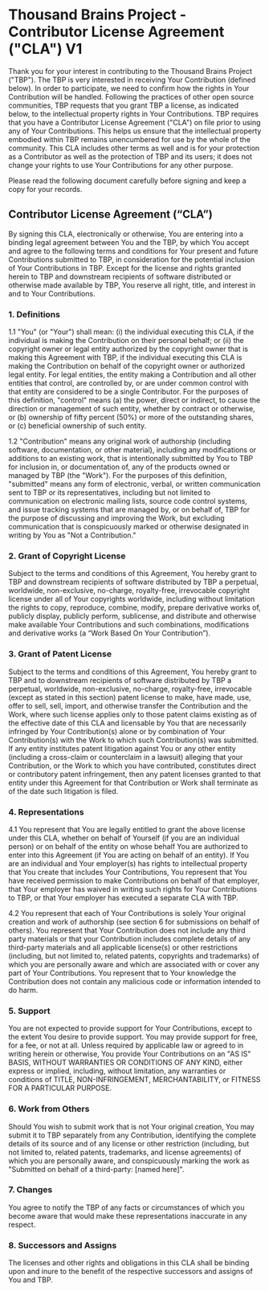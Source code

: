 # Thousand Brains Project - Contributor License Agreement ("CLA") V1

Thank you for your interest in contributing to the Thousand Brains Project ("TBP"). The TBP is very interested in receiving Your Contribution (defined below). In order to participate, we need to confirm how the rights in Your Contribution will be handled. Following the practices of other open source communities, TBP requests that you grant TBP a license, as indicated below, to the intellectual property rights in Your Contributions. TBP requires that you have a Contributor License Agreement ("CLA") on file prior to using any of Your Contributions. This helps us ensure that the intellectual property embodied within TBP remains unencumbered for use by the whole of the community. This CLA includes other terms as well and is for your protection as a Contributor as well as the protection of TBP and its users; it does not change your rights to use Your Contributions for any other purpose.

Please read the following document carefully before signing and keep a copy for your records.

## Contributor License Agreement (“CLA”)

By signing this CLA, electronically or otherwise, You are entering into a binding legal agreement between You and the TBP, by which You accept and agree to the following terms and conditions for Your present and future Contributions submitted to TBP, in consideration for the potential inclusion of Your Contributions in TBP. Except for the license and rights granted herein to TBP and downstream recipients of software distributed or otherwise made available by TBP, You reserve all right, title, and interest in and to Your Contributions.

### 1. Definitions

1.1 "You" (or "Your") shall mean: (i) the individual executing this CLA, if the individual is making the Contribution on their personal behalf; or (ii) the copyright owner or legal entity authorized by the copyright owner that is making this Agreement with TBP, if the individual executing this CLA is making the Contribution on behalf of the copyright owner or authorized legal entity. For legal entities, the entity making a Contribution and all other entities that control, are controlled by, or are under common control with that entity are considered to be a single Contributor. For the purposes of this definition, "control" means (a) the power, direct or indirect, to cause the direction or management of such entity, whether by contract or otherwise, or (b) ownership of fifty percent (50%) or more of the outstanding shares, or (c) beneficial ownership of such entity.

1.2 "Contribution" means any original work of authorship (including software, documentation, or other material), including any modifications or additions to an existing work, that is intentionally submitted by You to TBP for inclusion in, or documentation of, any of the products owned or managed by TBP (the "Work"). For the purposes of this definition, "submitted" means any form of electronic, verbal, or written communication sent to TBP or its representatives, including but not limited to communication on electronic mailing lists, source code control systems, and issue tracking systems that are managed by, or on behalf of, TBP for the purpose of discussing and improving the Work, but excluding communication that is conspicuously marked or otherwise designated in writing by You as "Not a Contribution."

### 2. Grant of Copyright License

Subject to the terms and conditions of this Agreement, You hereby grant to TBP and downstream recipients of software distributed by TBP a perpetual, worldwide, non-exclusive, no-charge, royalty-free, irrevocable copyright license under all of Your copyrights worldwide, including without limitation the rights to copy, reproduce, combine, modify, prepare derivative works of, publicly display, publicly perform, sublicense, and distribute and otherwise make available Your Contributions and such combinations, modifications and derivative works (a “Work Based On Your Contribution”).

### 3. Grant of Patent License

Subject to the terms and conditions of this Agreement, You hereby grant to TBP and to downstream recipients of software distributed by TBP a perpetual, worldwide, non-exclusive, no-charge, royalty-free, irrevocable (except as stated in this section) patent license to make, have made, use, offer to sell, sell, import, and otherwise transfer the Contribution and the Work, where such license applies only to those patent claims existing as of the effective date of this CLA and licensable by You that are necessarily infringed by Your Contribution(s) alone or by combination of Your Contribution(s) with the Work to which such Contribution(s) was submitted. If any entity institutes patent litigation against You or any other entity (including a cross-claim or counterclaim in a lawsuit) alleging that your Contribution, or the Work to which you have contributed, constitutes direct or contributory patent infringement, then any patent licenses granted to that entity under this Agreement for that Contribution or Work shall terminate as of the date such litigation is filed.

### 4. Representations

4.1 You represent that You are legally entitled to grant the above license under this CLA, whether on behalf of Yourself (if you are an individual person) or on behalf of the entity on whose behalf You are authorized to enter into this Agreement (if You are acting on behalf of an entity). If You are an individual and Your employer(s) has rights to intellectual property that You create that includes Your Contributions, You represent that You have received permission to make Contributions on behalf of that employer, that Your employer has waived in writing such rights for Your Contributions to TBP, or that Your employer has executed a separate CLA with TBP.

4.2 You represent that each of Your Contributions is solely Your original creation and work of authorship (see section 6 for submissions on behalf of others). You represent that Your Contribution does not include any third party materials or that your Contribution includes complete details of any third-party materials and all applicable license(s) or other restrictions (including, but not limited to, related patents, copyrights and trademarks) of which you are personally aware and which are associated with or cover any part of Your Contributions. You represent that to Your knowledge the Contribution does not contain any malicious code or information intended to do harm.

### 5. Support

You are not expected to provide support for Your Contributions, except to the extent You desire to provide support. You may provide support for free, for a fee, or not at all. Unless required by applicable law or agreed to in writing herein or otherwise, You provide Your Contributions on an "AS IS" BASIS, WITHOUT WARRANTIES OR CONDITIONS OF ANY KIND, either express or implied, including, without limitation, any warranties or conditions of TITLE, NON-INFRINGEMENT, MERCHANTABILITY, or FITNESS FOR A PARTICULAR PURPOSE.

### 6. Work from Others

Should You wish to submit work that is not Your original creation, You may submit it to TBP separately from any Contribution, identifying the complete details of its source and of any license or other restriction (including, but not limited to, related patents, trademarks, and license agreements) of which you are personally aware, and conspicuously marking the work as "Submitted on behalf of a third-party: [named here]".

### 7. Changes

You agree to notify the TBP of any facts or circumstances of which you become aware that would make these representations inaccurate in any respect.

### 8. Successors and Assigns

The licenses and other rights and obligations in this CLA shall be binding upon and inure to the benefit of the respective successors and assigns of You and TBP.